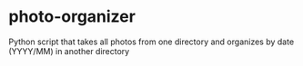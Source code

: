 # photo-organizer
Python script that takes all photos from one directory and organizes by date (YYYY/MM) in another directory

